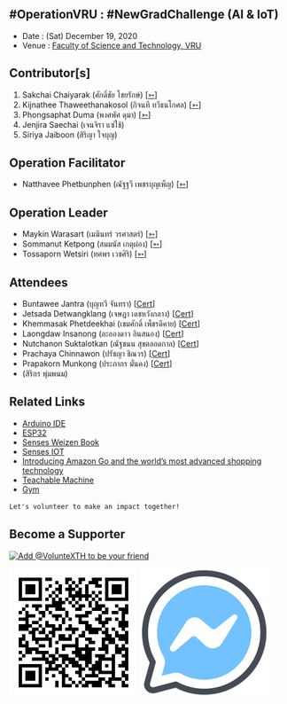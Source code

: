 ## #OperationVRU : #NewGradChallenge (AI & IoT)

+ Date : (Sat) December 19, 2020
+ Venue : [Faculty of Science and Technology, VRU](http://sci.vru.ac.th/)

## Contributor[s]
1. Sakchai Chaiyarak (ศักดิ์ชัย ไชยรักษ์) [[➳](https://www.facebook.com/chaiyaraks)]
1. Kijnathee Thaweethanakosol (กิจนที ทวีธนโกศล) [[➳](https://www.facebook.com/xsever)]
1. Phongsaphat Duma (พงศพัศ ดุมา) [[➳](https://www.facebook.com/phospt)]
1. Jenjira Saechai (เจนจิรา แซ่ใช้)
1. Siriya Jaiboon (สิริญา ใจบุญ)

## Operation Facilitator
+ Natthavee Phetbunphen (ณัฐฐวี เพชรบุญเพ็ญ) [[➳](https://www.facebook.com/P.Phetbunphen)]

## Operation Leader
+ Maykin Warasart (เมฆินทร์ วรศาสตร์) [[➳](http://mk.in.th)]
+ Sommanut Ketpong (สมมนัส เกตุผ่อง) [[➳](https://www.facebook.com/tong.ketpong)]
+ Tossaporn Wetsiri (ทศพร เวชศิริ) [[➳](https://www.facebook.com/wetsiri)]

## Attendees
+ Buntawee Jantra (บุญทวี จันทรา) [[Cert](OperationVRU/attendance/VXOpVRU-20201219-Buntawee-Jantra.pdf)]
+ Jetsada Detwangklang (เจษฎา เดชหวังกลาง) [[Cert](OperationVRU/attendance/VXOpVRU-20201219-Jetsada-Detwangklang.pdf)]
+ Khemmasak Phetdeekhai (เขมศักดิ์ เพ็ชรดีคาย) [[Cert](OperationVRU/attendance/VXOpVRU-20201219-Khemmasak-Phetdeekhai.pdf)]
+ Laongdaw Insanong (ละอองดาว อินสนอง) [[Cert](OperationVRU/attendance/VXOpVRU-20201219-Laongdaw-Insanong.pdf)]
+ Nutchanon Suktalotkan (ณัฐชนน สุขตลอดกาล) [[Cert](OperationVRU/attendance/VXOpVRU-20201219-Nutchanon-Suktalotkan.pdf)]
+ Prachaya Chinnawon (ปรัชญา ชิณวร) [[Cert](OperationVRU/attendance/VXOpVRU-20201219-Prachaya-Chinnawon.pdf)]
+ Prapakorn Munkong (ประภากร มั่นคง) [[Cert](OperationVRU/attendance/VXOpVRU-20201219-Prapakorn-Munkong.pdf)]
+ (สิริกร พุ่มพนม)

## Related Links
+ [Arduino IDE](https://www.arduino.cc/en/software/)
+ [ESP32](https://dl.espressif.com/dl/package_esp32_index.json)
+ [Senses Weizen Book](https://drive.google.com/file/d/1sZKplsUUTbqbmQjfTe1d4MvkMwllXQ14)
+ [Senses IOT](https://www.sensesiot.com/)
+ [Introducing Amazon Go and the world’s most advanced shopping technology](https://www.youtube.com/watch?v=NrmMk1Myrxc)
+ [Teachable Machine](https://teachablemachine.withgoogle.com/)
+ [Gym](https://gym.openai.com/)

```markdown
Let's volunteer to make an impact together!
```

## Become a Supporter

[![](https://scdn.line-apps.com/n/line_add_friends/btn/en.png "Add @VolunteXTH to be your friend")](https://lin.ee/cnIgUj4)

[![](/@VolunteXTH.png "Add @VolunteXTH to be your friend")](https://line.me/R/ti/p/@voluntex)
[![](/fb-m.png "Talk to us via FB messenger")](https://m.me/VolunteXTH)